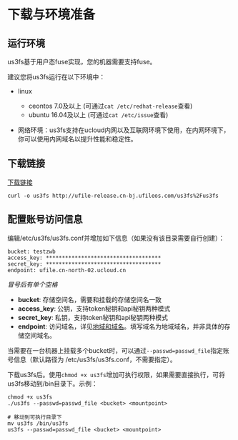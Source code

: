 # 下载与环境准备

## 运行环境

us3fs基于用户态fuse实现，您的机器需要支持fuse。

建议您将us3fs运行在以下环境中：

* linux
  * ceontos 7.0及以上 (可通过`cat /etc/redhat-release`查看)
  * ubuntu 16.04及以上 (可通过`cat /etc/issue`查看)

* 网络环境：us3fs支持在ucloud内网以及互联网环境下使用，在内网环境下，你可以使用内网域名以提升性能和稳定性。

## 下载链接

[下载链接](http://ufile-release.cn-bj.ufileos.com/us3fs%2Fus3fs)

```
curl -o us3fs http://ufile-release.cn-bj.ufileos.com/us3fs%2Fus3fs
```

## 配置账号访问信息

编辑/etc/us3fs/us3fs.conf并增加如下信息（如果没有该目录需要自行创建）：

```
bucket: testzwb
access_key: ************************************
secret_key: ************************************
endpoint: ufile.cn-north-02.ucloud.cn
```

*冒号后有单个空格*

* **bucket**: 存储空间名，需要和挂载的存储空间名一致
* **access_key**: 公钥，支持token秘钥和api秘钥两种模式
* **secret_key**: 私钥，支持token秘钥和api秘钥两种模式
* **endpoint**: 访问域名，详见[地域和域名](https://docs.ucloud.cn/ufile/introduction/region)。填写域名为地域域名，并非具体的存储空间域名。

当需要在一台机器上挂载多个bucket时，可以通过`--passwd=passwd_file`指定账号信息（默认路径为 /etc/us3fs/us3fs.conf，不需要指定）。

下载us3fs后。使用`chmod +x us3fs`增加可执行权限，如果需要直接执行，可将us3fs移动到/bin目录下。示例：

```
chmod +x us3fs
./us3fs --passwd=passwd_file <bucket> <mountpoint>

# 移动到可执行目录下
mv us3fs /bin/us3fs
us3fs --passwd=passwd_file <bucket> <mountpoint>
```
